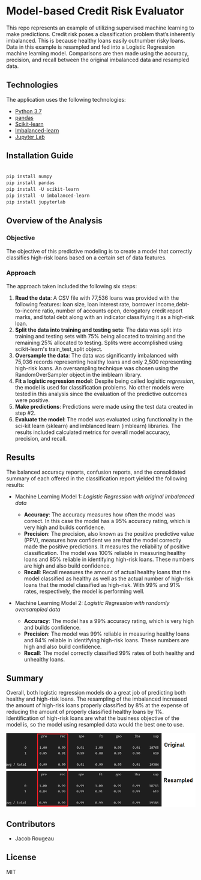 # Model-based Credit Risk Evaluator

This repo represents an example of utilizing supervised machine learning to make predictions. Credit risk poses a classification problem that’s inherently imbalanced. This is because healthy loans easily outnumber risky loans. Data in this example is resampled and fed into a Logistic Regression machine learning model.  Comparisons are then made using the accuracy, precision, and recall between the original imbalanced data and resampled data.

## Technologies

The application uses the following technologies:

- [Python 3.7](https://www.python.org)
- [pandas](https://pandas.pydata.org/pandas-docs/stable/index.html)
- [Scikit-learn](https://scikit-learn.org/stable/index.html)
- [Imbalanced-learn](https://imbalanced-learn.org/stable/)
- [Jupyter Lab](https://jupyter.org/)

## Installation Guide

```python

pip install numpy
pip install pandas
pip install -U scikit-learn
pip install -U imbalanced-learn
pip install jupyterlab

```

## Overview of the Analysis

### Objective

The objective of this predictive modeling is to create a model that correctly classifies high-risk loans based on a certain set of data features.

### Approach

The approach taken included the following six steps:

1. **Read the data**: A CSV file with 77,536 loans was provided with the following features: loan size, loan interest rate, borrower income,debt-to-income ratio, number of accounts open, derogatory credit report marks, and total debt along with an indicator classifiying it as a high-risk loan.
2. **Split the data into training and testing sets**: The data was split into training and testing sets with 75% being allocated to training and the remaining 25% allocated to testing.  Splits were accomplished using scikit-learn's train_test_split object.
3. **Oversample the data**:  The data was significantly imbalanced with 75,036 records representing healthy loans and only 2,500 representing high-risk loans.  An oversampling technique was chosen using the RandomOverSampler object in the imblearn library.
4. **Fit a logistic regression model**: Despite being called logisitic *regression*, the model is used for classification problems. No other models were tested in this analysis since the evaluation of the predictive outcomes were positive.
5. **Make predictions**: Predictions were made using the test data created in step #2.
6. **Evaluate the model**: The model was evaluated using functionality in the sci-kit learn (sklearn) and imblanced learn (imblearn) libraries.  The results included calculated metrics for overall model accuracy, precision, and recall.  

## Results

The balanced accuracy reports, confusion reports, and the consolidated summary of each offered in the classification report yielded the following results:

- Machine Learning Model 1: *Logistic Regression with original imbalanced data*

  - **Accuracy**: The accuracy measures how often the model was correct.  In this case the model has a 95% accuracy rating, which is very high and builds confidence.
  - **Precision**: The precision, also known as the positive predictive value (PPV), measures how confident we are that the model correctly made the positive predictions.  It measures the reliability of positive classification. The model was 100% reliable in measuring healthy loans and 85% reliable in identifying high-risk loans.  These numbers are high and also build confidence.
  - **Recall**: Recall measures the amount of actual healthy loans that the model classified as healthy as well as the actual number of high-risk loans that the model classified as high-risk. With 99% and 91% rates, respectively, the model is performing well.

- Machine Learning Model 2: *Logistic Regression with randomly oversampled data*

  - **Accuracy**: The model has a 99% accuracy rating, which is very high and builds confidence.
  - **Precision**: The model was 99% reliable in measuring healthy loans and 84% reliable in identifying high-risk loans.  These numbers are high and also build confidence.
  - **Recall**: The model correctly classified 99% rates of both healthy and unhealthy loans.

## Summary

Overall, both logistic regression models do a great job of predicting both healthy and high-risk loans. The resampling of the imbalanced increased the amount of high-risk loans properly classified by 8% at the expense of reducing the amount of properly classified healthy loans by 1%.  Identification of high-risk loans are what the business objective of the model is, so the model using resampled data would the best one to use.

![Screenshot of side-by-side classification report of original and resampled results](images/evaluation.png)

## Contributors

- Jacob Rougeau

## License

MIT
